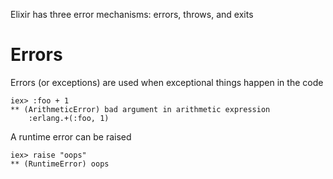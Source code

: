Elixir has three error mechanisms: errors, throws, and exits

# Errors
Errors (or exceptions) are used when exceptional things happen in the code

    iex> :foo + 1
    ** (ArithmeticError) bad argument in arithmetic expression
        :erlang.+(:foo, 1)
        
A runtime error can be raised

    iex> raise "oops"
    ** (RuntimeError) oops
